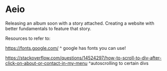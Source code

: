 # Aeio


Releasing an album soon with a story attached. Creating a website with better fundamentals to feature that story.

Resources to refer to:

https://fonts.google.com/
^ google has fonts you can use!

https://stackoverflow.com/questions/14524297/how-to-scroll-to-div-after-click-on-about-or-contact-in-my-menu
^autoscrolling to certain divs
